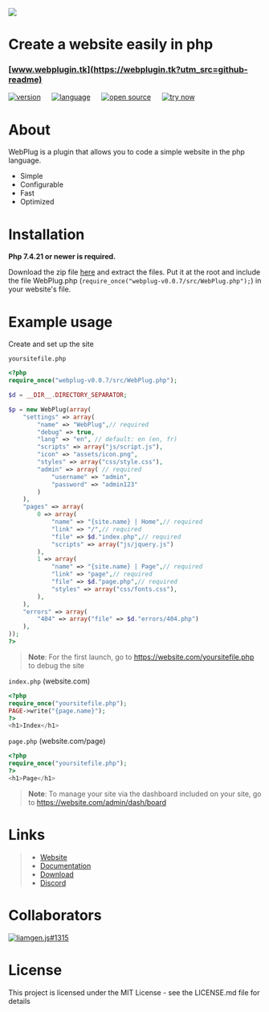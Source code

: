 <a href="https://webplugin.tk"><img src="https://webplugin.tk/cdn/banner.png"></a>
# Create a website easily in php
### [www.webplugin.tk](https://webplugin.tk?utm_src=github-readme)

[![version](https://webplugin.tk/cdn/v/0.0.7.svg)](https://webplugin.tk/changelogs/v0.0.7) &emsp; [![language](https://webplugin.tk/cdn/badges/language-php.svg)](https://php.net) &emsp; [![open source](https://webplugin.tk/cdn/badges/open-source.svg)](https://webplugin.tk)  &emsp; [![try now](https://webplugin.tk/cdn/badges/try-now.svg)](https://webplugin.tk/getstarted)

# About

WebPlug is a plugin that allows you to code a simple website in the php language.

- Simple
- Configurable
- Fast
- Optimized

# Installation

**Php 7.4.21 or newer is required.**

Download the zip file [here](https://webplugin.tk/download) and extract the files. Put it at the root and include the file WebPlug.php (`require_once("webplug-v0.0.7/src/WebPlug.php");`) in your website's file.

# Example usage

Create and set up the site

`yoursitefile.php`
```php
<?php
require_once("webplug-v0.0.7/src/WebPlug.php");

$d = __DIR__.DIRECTORY_SEPARATOR;

$p = new WebPlug(array(
    "settings" => array(
        "name" => "WebPlug",// required
        "debug" => true,
        "lang" => "en", // default: en (en, fr)
        "scripts" => array("js/script.js"),
        "icon" => "assets/icon.png",
        "styles" => array("css/style.css"),
        "admin" => array( // required
			"username" => "admin",
			"password" => "admin123"
		)
    ),
    "pages" => array(
        0 => array(
            "name" => "{site.name} | Home",// required
            "link" => "/",// required
            "file" => $d."index.php",// required
            "scripts" => array("js/jquery.js")
        ),
        1 => array(
            "name" => "{site.name} | Page",// required
            "link" => "page",// required
            "file" => $d."page.php",// required
            "styles" => array("css/fonts.css"),
        ),
    ),
    "errors" => array(
		"404" => array("file" => $d."errors/404.php")
	),
));
?>
```
> **Note**: For the first launch, go to https://website.com/yoursitefile.php to debug the site


`index.php` (website.com)
```php
<?php
require_once("yoursitefile.php"); 
PAGE->write("{page.name}");
?>
<h1>Index</h1>
```

`page.php` (website.com/page)
```php
<?php
require_once("yoursitefile.php"); 
?>
<h1>Page</h1>
```

> **Note**: To manage your site via the dashboard included on your site, go to https://website.com/admin/dash/board

# Links
> - [Website](https://webplugin.tk)
> - [Documentation](https://docs.webplugin.tk)
> - [Download](https://webplugin.tk/download)
> - [Discord](https://webplugin.tk/discord)

# Collaborators

[![liamgen.js#1315](http://webplugin.tk/cdn/user/liamgenjs.png)](http://webplugin.tk/u/liamgenjs)

# License
This project is licensed under the MIT License - see the LICENSE.md file for details
